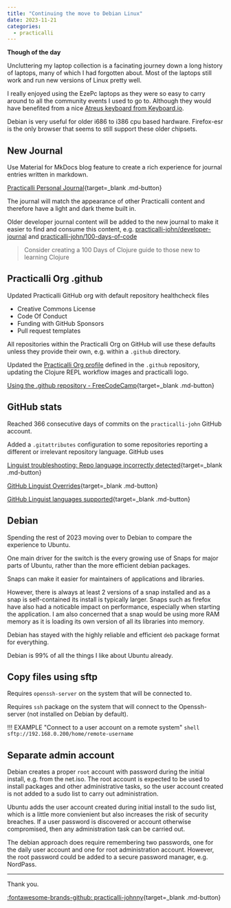 ```yaml
---
title: "Continuing the move to Debian Linux"
date: 2023-11-21
categories:
  - practicalli
---
```


**Though of the day**

Uncluttering my laptop collection is a facinating journey down a long history of laptops, many of which  I had forgotten about.  Most of the laptops still work and run new versions of Linux pretty well.

I really enjoyed using the EzePc laptops as they were so easy to carry around to all the community events I used to go to.  Although they would have benefited from a nice [Atreus keyboard from Keyboard.io](https://shop.keyboard.io/products/keyboardio-atreus).

Debian is very useful for older i686 to i386 cpu based hardware.  Firefox-esr is the only browser that seems to still support these older chipsets.

<!-- more -->

## New Journal

Use Material for MkDocs blog feature to create a rich experience for journal entries written in markdown.

[Practicalli Personal Journal](https://practical.li/personal-journal){target=_blank .md-button} 

The journal will match the appearance of other Practicalli content and therefore have a light and dark theme built in.

Older developer journal content will be added to the new journal to make it easier to find and consume this content, e.g. [practicalli-john/developer-journal](https://github.com/practicalli-john/developer-journal) and [practicalli-john/100-days-of-code](https://github.com/practicalli-john/100-days-of-clojure-code)

> Consider creating a 100 Days of Clojure guide to those new to learning Clojure


## Practicalli Org .github

Updated Practicalli GitHub org with default repository healthcheck files

- Creative Commons License
- Code Of Conduct
- Funding with GitHub Sponsors
- Pull request templates

All repositories within the Practicalli Org on GitHub will use these defaults unless they provide their own, e.g. within a `.github` directory.

Updated the [Practicalli Org profile](https://github.com/practicalli) defined in the `.github` repository, updating the Clojure REPL workflow images and practicalli logo.

[Using the .github repository - FreeCodeCamp](https://www.freecodecamp.org/news/how-to-use-the-dot-github-repository/){target=_blank .md-button} 


## GitHub stats

Reached 366 consecutive days of commits on the `practicalli-john` GitHub account.

Added a `.gitattributes` configuration to some repositories reporting a different or irrelevant repository language.  GitHub uses

[Linguist troubleshooting: Repo language incorrectly detected](https://github.com/github-linguist/linguist/blob/master/docs/troubleshooting.md#my-repository-is-detected-as-the-wrong-language){target=_blank .md-button} 

[GitHub Linguist Overrides](https://github.com/github-linguist/linguist/blob/master/docs/overrides.md){target=_blank .md-button} 

[GitHub Linguist languages supported](https://github.com/github-linguist/linguist/blob/master/lib/linguist/languages.yml){target=_blank .md-button} 


## Debian

Spending the rest of 2023 moving over to Debian to compare the experience to Ubuntu.

One main driver for the switch is the every growing use of Snaps for major parts of Ubuntu, rather than the more efficient debian packages.

Snaps can make it easier for maintainers of applications and libraries.  

However, there is always at least 2 versions of a snap installed and as a snap is self-contained its install is typically larger.  Snaps such as firefox have also had a noticable impact on performance, especially when starting the application.  I am also concerned that a snap would be using more RAM memory as it is loading its own version of all its libraries into memory.

Debian has stayed with the highly reliable and efficient `deb` package format for everything.

Debian is 99% of all the things I like about Ubuntu already.


## Copy files using sftp

Requires `openssh-server` on the system that will be connected to.

Requires `ssh` package on the system that will connect to the Openssh-server (not installed on Debian by default).

!!! EXAMPLE "Connect to a user account on a remote system"
    ```shell
    sftp://192.168.0.200/home/remote-username
    ```

## Separate admin account

Debian creates a proper `root` account with password during the initial install, e.g. from the net.iso.  The root account is expected to be used to install packages and other administrative tasks, so the user account created is not added to a sudo list to carry out administration.

Ubuntu adds the user account created during initial install to the sudo list, which is a little more convienient but also increases the risk of security breaches.  If a user password is discovered or account otherwise compromised, then any administration task can be carried out.

The debian approach does require remembering two passwords, one for the daily user account and one for root administration account.  However, the root password could be added to a secure password manager, e.g. NordPass.

---
Thank you.

[:fontawesome-brands-github: practicalli-johnny](https://github.com/practicalli-johnny){target=_blank .md-button}

